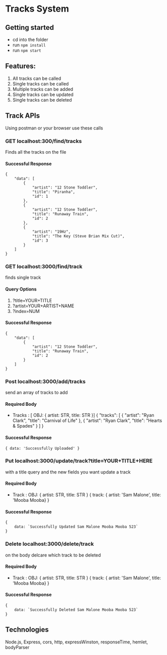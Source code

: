 # Tracks System

## Getting started

* cd into the folder
* run `npm install`
* run `npm start`

## Features:
1. All tracks can be called
2. Single tracks can be called
3. Multiple tracks can be added
4. Single tracks can be updated
5. Single tracks can be deleted

## Track APIs
Using postman or your browser use these calls

### GET localhost:300/find/tracks
Finds all the tracks on the file

#### Successful Response
    {
        "data": [
            {
                "artist": "12 Stone Toddler",
                "title": "Piranha",
                "id": 1
            },
            {
                "artist": "12 Stone Toddler",
                "title": "Runaway Train",
                "id": 2
            },
            {
                "artist": "19Hz",
                "title": "The Key (Steve Brian Mix Cut)",
                "id": 3
            }
        ]
    }


### GET localhost:3000/find/track
finds single track
#### Query Options
1. ?title=YOUR+TITLE
2. ?artist=YOUR+ARTIST+NAME
3. ?index=NUM

#### Successful Response
    {
        "data": [
            {
                "artist": "12 Stone Toddler",
                "title": "Runaway Train",
                "id": 2
            }
        ]
    }

### Post localhost:3000/add/tracks
send an array of tracks to add

#### Required Body
- Tracks : [ OBJ: { artist: STR, title: STR }]
    {
        "tracks": [
            {
                "artist": "Ryan Clark",
                "title": "Carnival of Life"
            },
            {
                "artist": "Ryan Clark",
                "title": "Hearts & Spades"
            }
        ]
    }

#### Successful Response
    { data: 'Successfully Uploaded' }

### Put localhost:3000/update/track?title=YOUR+TITLE+HERE
with a title query and the new fields you want update a track 

#### Required Body
- Track :  OBJ: { artist: STR, title: STR }
    {
        track: { artist: 'Sam Malone', title: 'Mooba Mooba}
    }

#### Successful Response
    {
        data: `Successfully Updated Sam Malone Mooba Mooba 523`
    }

### Delete localhost:3000/delete/track
on the body delcare which track to be deleted

#### Required Body
- Track :  OBJ: { artist: STR, title: STR }
    {
        track: { artist: 'Sam Malone', title: 'Mooba Mooba}
    }

#### Successful Response
    {
        data: `Successfully Deleted Sam Malone Mooba Mooba 523`
    }

## Technologies
Node.js, Express, cors, http, expressWinston, responseTime, hemlet, bodyParser

